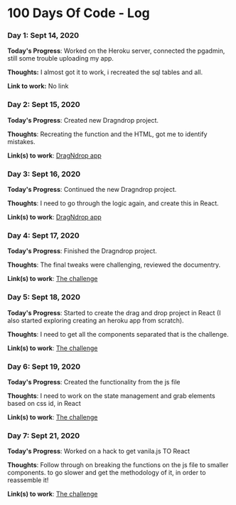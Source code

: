 # 100 Days Of Code - Log

### Day 1: Sept 14, 2020 

**Today's Progress**: Worked on the Heroku server, connected the pgadmin,  still some trouble uploading my app.

**Thoughts:** I almost got it to work, i recreated the sql tables and all.

**Link to work:** No link


### Day 2: Sept 15, 2020 

**Today's Progress**: Created new Dragndrop project.

**Thoughts**: Recreating the function and the HTML, got me to identify mistakes.

**Link(s) to work**: [DragNdrop app](https://github.com/SharonTahar/DragnDrop)


### Day 3: Sept 16, 2020 

**Today's Progress**: Continued the new Dragndrop project.

**Thoughts**: I need to go through the logic again, and create this in React.

**Link(s) to work**: [DragNdrop app](https://github.com/SharonTahar/DragnDrop)


### Day 4: Sept 17, 2020 

**Today's Progress**: Finished the Dragndrop project.

**Thoughts**: The final tweaks were challenging, reviewed the documentry.

**Link(s) to work**: [The challenge](https://github.com/SharonTahar/100-days-of-code/tree/mychallenge)


### Day 5: Sept 18, 2020 

**Today's Progress**: Started to create the drag and drop project in React (I also started exploring creating an heroku app from scratch).

**Thoughts**: I need to get all the components separated that is the challenge.

**Link(s) to work**: [The challenge](https://github.com/SharonTahar/100-days-of-code/tree/mychallenge)

### Day 6: Sept 19, 2020 

**Today's Progress**: Created the functionality from the js file

**Thoughts**: I need to work on the state management and grab elements based on css id, in React

**Link(s) to work**: [The challenge](https://github.com/SharonTahar/100-days-of-code/tree/mychallenge)

### Day 7: Sept 21, 2020 

**Today's Progress**: Worked on a hack to get vanila.js TO React

**Thoughts**: Follow through on breaking the functions on the js file to smaller components. to go slower and get the methodology of it, in order to reassemble it! 

**Link(s) to work**: [The challenge](https://github.com/SharonTahar/100-days-of-code/tree/mychallenge)



